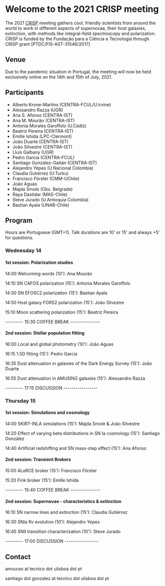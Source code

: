 # Welcome to the 2021 CRISP meeting

The 2021 [CRISP](https://sn-crisp.github.io/CRISP/) meeting gathers cool, friendly scientists from around the world to work in different aspects of supernovae, their host galaxies, extinction, with methods like integral-field spectroscopy and polarization. CRISP is funded by the Fundação para a
Ciência e Tecnologia through CRISP grant [PTDC/FIS-AST-31546/2017]

## Venue

Due to the pandemic situation in Portugal, the meeting will now be held exclusively online on the 14th and 15th of July, 2021.

## Participants 
- Alberto Krone-Martins (CENTRA-FCUL/U.Irvine)
- Alessandro Razza (UGR)
- Ana S. Afonso (CENTRA-IST)
- Ana M. Mourão (CENTRA-IST)
- Antonia Morales Garoffolo (U.Cádiz)
- Beatriz Pereira (CENTRA-IST)
- Emille Ishida (LPC-Clermont)
- João Duarte (CENTRA-IST)
- João Silvestre (CENTRA-IST)
- Lluís Galbany (UGR)
- Pedro Garcia (CENTRA-FCUL)
- Santiago González-Gaitán (CENTRA-IST)
- Alejandro Yépes (U.Nacional Colombia)
- Claudia Gutiérrez (U.Turku)
- Francisco Förster (CMM-UChile)
- João Aguas
- Majda Smole (Obs. Belgrade)
- Raya Dastidar (MAS-Chile)
- Steve Jurado (U.Antioquia Colombia)
- Bastian Ayala (UNAB-Chile)

## Program
Hours are Portuguese (GMT+1). Talk durations are 10' or 15' and always +5' for questions. 

### Wednesday 14 

#### 1st session: Polarization studies

14:00 Welcoming words (10'): Ana Mourão

14:10 SN CAFOS polarization (15'): Antonia Morales Garoffolo

14:30 SN EFOSC2 polarization (15'): Bastian Ayala

14:50 Host galaxy FORS2 polarization (15'): João Silvestre

15:10 Moon scattering polarization (15'): Beatriz Pereira

--------- 15:30  COFFEE BREAK ---------------

#### 2nd session: Stellar population fitting

16:00 Local and global photometry (10'): João Aguas

16:15 1.5D fitting (15'): Pedro Garcia

16:35 Dust attenuation in galaxies of the Dark Energy Survey (15'): João Duarte

16:55 Dust attenuation in AMUSING galaxies (15'): Alessandro Razza

--------- 17:15 DISCUSSION -----------------


### Thursday 15 

#### 1st session: Simulations and cosmology

14:00 SKIRT-INLA simulations (15'): Majda Smole & João Silvestre

14:20 Effect of varying beta distributions in SN Ia cosmology (15'): Santiago González

14:40 Artificial redshifting and SN mass-step effect (15'): Ana Afonso

#### 2nd session: Transient Brokers

15:00 ALeRCE broker (15'): Francisco Förster

15:20 Fink broker (15'): Emille Ishida

--------- 15:40  COFFEE BREAK ---------------

#### 2nd session: Supernovae - characteristics & extinction

16:10 SN narrow lines and extinction (15'): Claudia Gutiérrez

16:30 SNIa Rv evolution (10'): Alejandro Yepes

16:45 SNII transition characterization (10'): Steve Jurado

--------- 17:00 DISCUSSION -----------------



## Contact

amourao at tecnico dot ulisboa dot pt

santiago dot gonzalez at tecnico dot ulisboa dot pt
